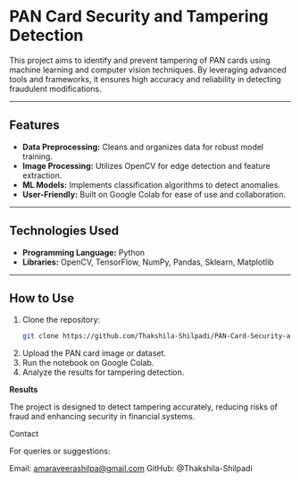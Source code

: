 # PAN Card Security and Tampering Detection  

This project aims to identify and prevent tampering of PAN cards using machine learning and computer vision techniques. By leveraging advanced tools and frameworks, it ensures high accuracy and reliability in detecting fraudulent modifications.  

---

## **Features**  
- **Data Preprocessing:** Cleans and organizes data for robust model training.  
- **Image Processing:** Utilizes OpenCV for edge detection and feature extraction.  
- **ML Models:** Implements classification algorithms to detect anomalies.  
- **User-Friendly:** Built on Google Colab for ease of use and collaboration.  

---

## **Technologies Used**  
- **Programming Language:** Python  
- **Libraries:** OpenCV, TensorFlow, NumPy, Pandas, Sklearn, Matplotlib  

---

## **How to Use**  
1. Clone the repository:  
   ```bash  
   git clone https://github.com/Thakshila-Shilpadi/PAN-Card-Security-and-Tampering-Detection.git  

2. Upload the PAN card image or dataset.
3. Run the notebook on Google Colab.
4. Analyze the results for tampering detection.

**Results**

The project is designed to detect tampering accurately, reducing risks of fraud and enhancing security in financial systems.

Contact

For queries or suggestions:

Email: amaraveerashilpa@gmail.com
GitHub: @Thakshila-Shilpadi
